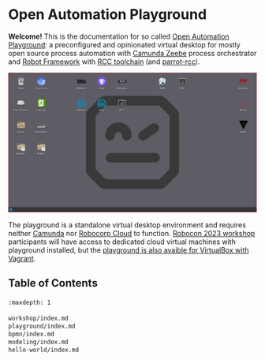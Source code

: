 # Open Automation Playground

**Welcome!** This is the documentation for so called [Open Automation Playground](https://github.com/datakurre/automation-playground/): a preconfigured and opinionated virtual desktop for mostly open source process automation with [Camunda Zeebe](https://camunda.com/platform/zeebe/) process orchestrator and [Robot Framework](https://robotframework.org/) with  [RCC toolchain](https://robocorp.com/docs/rcc/overview) (and [parrot-rcc](https://github.com/datakurre/parrot-rcc/)).

![](./playground/desktop-full.png)

The playground is a standalone virtual desktop environment and requires neither [Camunda](https://camunda.com/platform/) nor [Robocorp Cloud](https://robocorp.com/docs/control-room) to function. [Robocon 2023 workshop](https://robocon.io#business-process-automation-with-robot-framework-and-camunda-platform) participants will have access to dedicated cloud virtual machines with playground installed, but the [playground is also avaible for VirtualBox with Vagrant](vagrant).

## Table of Contents

```{toctree}
:maxdepth: 1

workshop/index.md
playground/index.md
bpmn/index.md
modeling/index.md
hello-world/index.md

```

<!-- See: https://myst-parser.readthedocs.io/ -->
